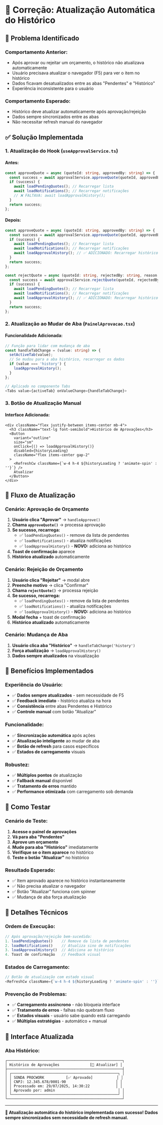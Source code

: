 # 🔄 Correção: Atualização Automática do Histórico

## 🐛 **Problema Identificado**

### **Comportamento Anterior:**
- Após aprovar ou rejeitar um orçamento, o histórico não atualizava automaticamente
- Usuário precisava atualizar o navegador (F5) para ver o item no histórico
- Dados ficavam desatualizados entre as abas "Pendentes" e "Histórico"
- Experiência inconsistente para o usuário

### **Comportamento Esperado:**
- Histórico deve atualizar automaticamente após aprovação/rejeição
- Dados sempre sincronizados entre as abas
- Não necessitar refresh manual do navegador

## ✅ **Solução Implementada**

### **1. Atualização do Hook (`useApprovalService.ts`)**

#### **Antes:**
```typescript
const approveQuote = async (quoteId: string, approvedBy: string) => {
  const success = await approvalService.approveQuote(quoteId, approvedBy);
  if (success) {
    await loadPendingQuotes(); // Recarregar lista
    await loadNotifications(); // Recarregar notificações
    // ❌ FALTAVA: await loadApprovalHistory();
  }
  return success;
};
```

#### **Depois:**
```typescript
const approveQuote = async (quoteId: string, approvedBy: string) => {
  const success = await approvalService.approveQuote(quoteId, approvedBy);
  if (success) {
    await loadPendingQuotes(); // Recarregar lista
    await loadNotifications(); // Recarregar notificações
    await loadApprovalHistory(); // ✅ ADICIONADO: Recarregar histórico
  }
  return success;
};

const rejectQuote = async (quoteId: string, rejectedBy: string, reason: string) => {
  const success = await approvalService.rejectQuote(quoteId, rejectedBy, reason);
  if (success) {
    await loadPendingQuotes(); // Recarregar lista
    await loadNotifications(); // Recarregar notificações
    await loadApprovalHistory(); // ✅ ADICIONADO: Recarregar histórico
  }
  return success;
};
```

### **2. Atualização ao Mudar de Aba (`PainelAprovacao.tsx`)**

#### **Funcionalidade Adicionada:**
```typescript
// Função para lidar com mudança de aba
const handleTabChange = (value: string) => {
  setActiveTab(value);
  // Se mudou para a aba histórico, recarregar os dados
  if (value === 'history') {
    loadApprovalHistory();
  }
};

// Aplicado no componente Tabs
<Tabs value={activeTab} onValueChange={handleTabChange}>
```

### **3. Botão de Atualização Manual**

#### **Interface Adicionada:**
```tsx
<div className="flex justify-between items-center mb-4">
  <h3 className="text-lg font-semibold">Histórico de Aprovações</h3>
  <Button
    variant="outline"
    size="sm"
    onClick={() => loadApprovalHistory()}
    disabled={historyLoading}
    className="flex items-center gap-2"
  >
    <RefreshCw className={`w-4 h-4 ${historyLoading ? 'animate-spin' : ''}`} />
    Atualizar
  </Button>
</div>
```

## 🔄 **Fluxo de Atualização**

### **Cenário: Aprovação de Orçamento**
1. **Usuário clica "Aprovar"** → `handleApprove()`
2. **Chama `approveQuote()`** → processa aprovação
3. **Se sucesso, recarrega:**
   - ✅ `loadPendingQuotes()` - remove da lista de pendentes
   - ✅ `loadNotifications()` - atualiza notificações
   - ✅ `loadApprovalHistory()` - **NOVO:** adiciona ao histórico
4. **Toast de confirmação** aparece
5. **Histórico atualizado** automaticamente

### **Cenário: Rejeição de Orçamento**
1. **Usuário clica "Rejeitar"** → modal abre
2. **Preenche motivo** → clica "Confirmar"
3. **Chama `rejectQuote()`** → processa rejeição
4. **Se sucesso, recarrega:**
   - ✅ `loadPendingQuotes()` - remove da lista de pendentes
   - ✅ `loadNotifications()` - atualiza notificações
   - ✅ `loadApprovalHistory()` - **NOVO:** adiciona ao histórico
5. **Modal fecha** + toast de confirmação
6. **Histórico atualizado** automaticamente

### **Cenário: Mudança de Aba**
1. **Usuário clica aba "Histórico"** → `handleTabChange('history')`
2. **Força atualização** → `loadApprovalHistory()`
3. **Dados sempre atualizados** na visualização

## 🎯 **Benefícios Implementados**

### **Experiência do Usuário:**
- ✅ **Dados sempre atualizados** - sem necessidade de F5
- ✅ **Feedback imediato** - histórico atualiza na hora
- ✅ **Consistência** entre abas Pendentes e Histórico
- ✅ **Controle manual** com botão "Atualizar"

### **Funcionalidade:**
- ✅ **Sincronização automática** após ações
- ✅ **Atualização inteligente** ao mudar de aba
- ✅ **Botão de refresh** para casos específicos
- ✅ **Estados de carregamento** visuais

### **Robustez:**
- ✅ **Múltiplos pontos** de atualização
- ✅ **Fallback manual** disponível
- ✅ **Tratamento de erros** mantido
- ✅ **Performance otimizada** com carregamento sob demanda

## 🧪 **Como Testar**

### **Cenário de Teste:**
1. **Acesse o painel de aprovações**
2. **Vá para aba "Pendentes"**
3. **Aprove um orçamento**
4. **Mude para aba "Histórico"** imediatamente
5. **Verifique se o item aparece** no histórico
6. **Teste o botão "Atualizar"** no histórico

### **Resultado Esperado:**
- ✅ Item aprovado aparece no histórico instantaneamente
- ✅ Não precisa atualizar o navegador
- ✅ Botão "Atualizar" funciona com spinner
- ✅ Mudança de aba força atualização

## 🔧 **Detalhes Técnicos**

### **Ordem de Execução:**
```typescript
// Após aprovação/rejeição bem-sucedida:
1. loadPendingQuotes()    // Remove da lista de pendentes
2. loadNotifications()    // Atualiza sino de notificações  
3. loadApprovalHistory()  // Adiciona ao histórico
4. Toast de confirmação   // Feedback visual
```

### **Estados de Carregamento:**
```typescript
// Botão de atualização com estado visual
<RefreshCw className={`w-4 h-4 ${historyLoading ? 'animate-spin' : ''}`} />
```

### **Prevenção de Problemas:**
- ✅ **Carregamento assíncrono** - não bloqueia interface
- ✅ **Tratamento de erros** - falhas não quebram fluxo
- ✅ **Estados visuais** - usuário sabe quando está carregando
- ✅ **Múltiplas estratégias** - automático + manual

## 📱 **Interface Atualizada**

### **Aba Histórico:**
```
┌─────────────────────────────────────────────────────┐
│ Histórico de Aprovações              [🔄 Atualizar] │
├─────────────────────────────────────────────────────┤
│ ┌─────────────────────────────────────────────────┐ │
│ │ SONDA PROCWORK          [✅ Aprovado]           │ │
│ │ CNPJ: 12.345.678/0001-90                       │ │
│ │ Processado em: 29/07/2025, 14:30:22            │ │
│ │ Aprovado por: admin                             │ │
│ └─────────────────────────────────────────────────┘ │
└─────────────────────────────────────────────────────┘
```

---

**🎉 Atualização automática do histórico implementada com sucesso! Dados sempre sincronizados sem necessidade de refresh manual.**